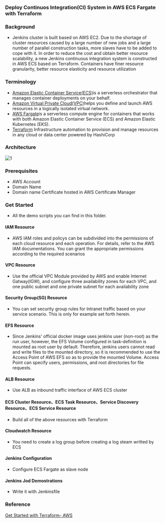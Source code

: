 ### Deploy Continuos Integration(CI) System in AWS ECS Fargate with Terraform

### Background

- Jenkins cluster is built based on AWS EC2. Due to the shortage of cluster resources caused by a large number of new jobs and a large number of parallel construction tasks, more slaves have to be added to cope with it. In order to reduce the cost and obtain better resource scalability, a new Jenkins continuous integration system is constructed in AWS ECS based on Terraform. Containers have finer resource granularity, better resource elasticity and resource utilization

### Terminology

- [Amazon Elastic Container Service(ECS)](https://aws.amazon.com/ecs/)is a serverless orchestrator that manages container deployments on your behalf.
- [Amazon Virtual Private Cloud(VPC)](https://aws.amazon.com/vpc/)helps you define and launch AWS resources in a logically isolated virtual network.
- [AWS Fargate](https://aws.amazon.com/fargate/)is a serverless compute engine for containers that works with both Amazon Elastic Container Service (ECS) and Amazon Elastic Kubernetes (EKS).
- [Terraform](https://www.terraform.io/) Infrastructure automation to provision and manage resources in any cloud or data center powered by HashiCorp
### Architecture
![1](https://github.com/mingyu110/Best-Practice/assets/48540798/e551b130-4b94-4150-9d68-3de043307069)
### Prerequisites

- AWS Account
- Domain Name
- Domain name Certificate hosted in AWS Certificate Manager

### Get Started

- All the demo scripts you can find in this folder.

#### IAM Resource

- AWS IAM roles and policys can be subdivided into the permissions of each cloud resource and each operation. For details, refer to the AWS IAM documentations. You can grant the appropriate permissions according to the required scenarios

#### VPC Resource

- Use the official VPC Module provided by AWS and enable Internet Gatway(IGW), and configure three availability zones for each VPC, and one public subnet and one private subnet for each availability zone

#### Security Group(SG) Resource

- You can set security group rules for Intranet traffic based on your service scenario. This is only for example set forth herein.

#### EFS Resource

- Since Jenkins' official docker image uses jenkins user (non-root) as the run user, however, the EFS Volume configured in task-definition is mounted as root user by default. Therefore, jenkins users cannot read and write files to the mounted directory, so it is recommended to use the Access Point of AWS EFS so as to provide the mounted Volume. Access Point can specify users, permissions, and root directories for file requests.

#### ALB Resource

- Use ALB as inbound traffic interface of AWS ECS cluster

#### ECS Cluster Resource、ECS Task Resource、Service Discovery Resource、ECS Service Resource

- Build all of the above resources with Terraform

#### Cloudwatch Resource

- You need to create a log group before creating a log steam writted by ECS

#### Jenkins Configuration

- Configure ECS Fargate as slave node

#### Jenkins Jod Demostrations

- Write it with Jenkinsfile

### Reference
[Get Started with Terraform- AWS](https://developer.hashicorp.com/terraform/tutorials/aws-get-started?ajs_aid=ac04da81-7a07-4aea-a677-abba513a2c89&product_intent=terraform)
